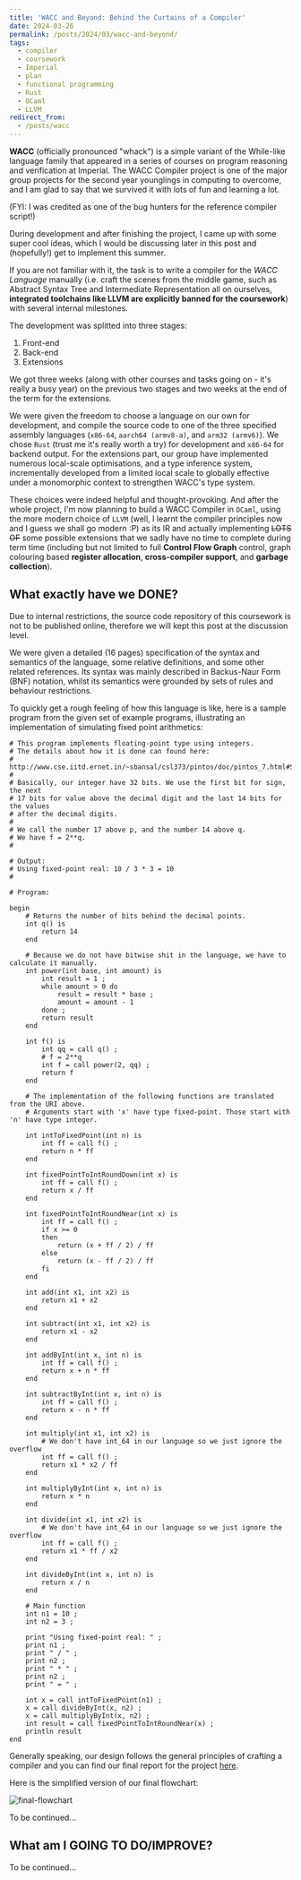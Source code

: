 ```yaml
---
title: 'WACC and Beyond: Behind the Curtains of a Compiler'
date: 2024-03-26
permalink: /posts/2024/03/wacc-and-beyond/
tags:
  - compiler
  - coursework
  - Imperial
  - plan
  - functional programming
  - Rust
  - OCaml
  - LLVM
redirect_from: 
  - /posts/wacc
---
```


**WACC** (officially pronounced "whack") is a simple variant of the While-like language family
that appeared in a series of courses on program reasoning and verification at Imperial.
The WACC Compiler project is one of the major group projects for the second year younglings in computing to overcome, and I am glad to say that we survived it with lots of fun and learning a lot.

(FYI: I was credited as one of the bug hunters for the reference compiler script!)

During development and after finishing the project, I came up with some super cool ideas, which I would be discussing later in this post and (hopefully!) get to implement this summer.

If you are not familiar with it, the task is to write a compiler for the _WACC Language_ manually (i.e. craft the scenes from the middle game, such as Abstract Syntax Tree and Intermediate Representation all on ourselves, **integrated toolchains like LLVM are explicitly banned for the coursework**) with several internal milestones.

The development was splitted into three stages:

1. Front-end
2. Back-end
3. Extensions

We got three weeks (along with other courses and tasks going on - it's really a busy year) on the previous two stages
and two weeks at the end of the term for the extensions.

We were given the freedom to choose a language on our own for development, and compile the source code to one of the three specified assembly languages (`x86-64`, `aarch64 (armv8-a)`, and `arm32 (armv6)`). We chose `Rust` (trust me it's really worth a try) for development and `x86-64` for backend output. For the extensions part, our group have implemented numerous local-scale optimisations, and a type inference system, incrementally developed from a limited local scale to globally effective under a monomorphic context to strengthen WACC's type system.

These choices were indeed helpful and thought-provoking. And after the whole project, I'm now planning to build a WACC Compiler in `OCaml`, using the more modern choice of `LLVM` (well, I learnt the compiler principles now and I guess we shall go modern :P) as its IR and actually implementing ~~LOTS OF~~ some possible extensions that we sadly have no time to complete during term time (including but not limited to full **Control Flow Graph** control, graph colouring based **register allocation**, **cross-compiler support**, and **garbage collection**).

## What exactly have we DONE?

Due to internal restrictions, the source code repository of this coursework is not to be published online, therefore we will kept this post at the discussion level.

We were given a detailed (16 pages) specification of the syntax and semantics of the language, some relative definitions, and some other related references. Its syntax was mainly described in Backus-Naur Form (BNF) notation, whilst its semantics were grounded by sets of rules and behaviour restrictions.

To quickly get a rough feeling of how this language is like, here is a sample program from the given set of example programs, illustrating an implementation of simulating fixed point arithmetics:

```
# This program implements floating-point type using integers.
# The details about how it is done can found here:
# http://www.cse.iitd.ernet.in/~sbansal/csl373/pintos/doc/pintos_7.html#SEC135
#
# Basically, our integer have 32 bits. We use the first bit for sign, the next
# 17 bits for value above the decimal digit and the last 14 bits for the values
# after the decimal digits.
#
# We call the number 17 above p, and the number 14 above q.
# We have f = 2**q.
#

# Output:
# Using fixed-point real: 10 / 3 * 3 = 10
#

# Program:

begin
    # Returns the number of bits behind the decimal points.
    int q() is
        return 14
    end

    # Because we do not have bitwise shit in the language, we have to calculate it manually.
    int power(int base, int amount) is
        int result = 1 ;
        while amount > 0 do
            result = result * base ;
            amount = amount - 1
        done ;
        return result
    end

    int f() is
        int qq = call q() ;
        # f = 2**q
        int f = call power(2, qq) ;
        return f
    end

    # The implementation of the following functions are translated from the URI above.
    # Arguments start with 'x' have type fixed-point. Those start with 'n' have type integer.

    int intToFixedPoint(int n) is
        int ff = call f() ;
        return n * ff
    end

    int fixedPointToIntRoundDown(int x) is
        int ff = call f() ;
        return x / ff
    end

    int fixedPointToIntRoundNear(int x) is
        int ff = call f() ;
        if x >= 0
        then
            return (x + ff / 2) / ff
        else
            return (x - ff / 2) / ff
        fi
    end

    int add(int x1, int x2) is
        return x1 + x2
    end

    int subtract(int x1, int x2) is
        return x1 - x2
    end

    int addByInt(int x, int n) is
        int ff = call f() ;
        return x + n * ff
    end

    int subtractByInt(int x, int n) is
        int ff = call f() ;
        return x - n * ff
    end

    int multiply(int x1, int x2) is
        # We don't have int_64 in our language so we just ignore the overflow
        int ff = call f() ;
        return x1 * x2 / ff
    end

    int multiplyByInt(int x, int n) is
        return x * n
    end

    int divide(int x1, int x2) is
        # We don't have int_64 in our language so we just ignore the overflow
        int ff = call f() ;
        return x1 * ff / x2
    end

    int divideByInt(int x, int n) is
        return x / n
    end

    # Main function
    int n1 = 10 ;
    int n2 = 3 ;

    print "Using fixed-point real: " ;
    print n1 ;
    print " / " ;
    print n2 ;
    print " * " ;
    print n2 ;
    print " = " ;

    int x = call intToFixedPoint(n1) ;
    x = call divideByInt(x, n2) ;
    x = call multiplyByInt(x, n2) ;
    int result = call fixedPointToIntRoundNear(x) ;
    println result
end
```

Generally speaking, our design follows the general principles of crafting a compiler
and you can find our final report for the project [here](/files/wacc/wacc-report.pdf).

Here is the simplified version of our final flowchart:

![final-flowchart](/files/wacc/flowchart.jpg)

To be continued...

## What am I GOING TO DO/IMPROVE?

To be continued...
